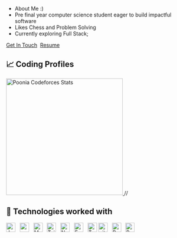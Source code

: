 - About Me :)
- Pre final year computer science student eager to build impactful software
- Likes Chess and Problem Solving 
- Currently exploring Full Stack;


<a href="mailto:ypoonia217@gmail.com">Get In Touch</a>&nbsp;
<a href="https://drive.google.com/file/d/1QWJpBS6HrVOto5UurLhkCcImWqSJzEMk/view?usp=sharing">Resume</a>

## 📈 Coding Profiles
<span>
<a href="https://codeforces.com/profile/Poonia">
<img height="316" src="https://codeforces-readme-stats.vercel.app/api/card?username=Poonia&theme=github_dark&force_username=true&border_color=404040" alt="Poonia Codeforces Stats"/>
</a>
<!-- <a href="https://leetcode.com/u/3o12/">
<img height="316" src="https://leetcard.jacoblin.cool/3o12?theme=dark&font=Ubuntu&cache=14400&ext=contest&sheets=https://gist.githubusercontent.com/3o12/5e715e284c89cace8f5fa09f7fb930b8/raw/ec0be570f114124b1a2156a660d67baa0ab5639d/leetcode_stats_card.css" alt="3o12 Leetcode Stats"/> -->
//</a>
</a>
</span>



## 🧩 Technologies worked with
<a name="learning-now"></a>
<div >
<img src="https://img.shields.io/badge/Java-282C34?logo=openjdk&logoColor=white" alt="Java" title="Java" height="25" />
&nbsp;
<img src="https://img.shields.io/badge/React-282C34?logo=react&logoColor=cyan" alt="react logo" title="react" height="25" />
&nbsp;
<img src="https://img.shields.io/badge/MongoDB-282C34?logo=mongodb&logoColor=47A248" alt="MongoDB logo" title="MongoDB" height="25" />
&nbsp;
<img src="https://img.shields.io/badge/Tailwind%20CSS-282C34?logo=tailwind-css&logoColor=38B2AC" alt="Tailwind CSS logo" title="Tailwind CSS" height="25" />
&nbsp;
<img src="https://img.shields.io/badge/Node.js-282C34?logo=node.js&logoColor=339933" alt="Node.js logo" title="Node.js" height="25" />
&nbsp;
<img src="https://img.shields.io/badge/Express-282C34?logo=express&logoColor=FFFFFF" alt="Express.js logo" title="Express.js" height="25" />
&nbsp;
<img src="https://img.shields.io/badge/TypeScript-282C34?logo=typescript&logoColor=3178C6" alt="TypeScript logo" title="TypeScript" height="25" />
<img src="https://img.shields.io/badge/git-282C34?logo=git&logoColor=F05032" alt="git logo" title="git" height="25" />
&nbsp;
<img src="https://img.shields.io/badge/Python-282C34?logo=python" alt="Python" title="Python" height="25" />
&nbsp;
<img src="https://img.shields.io/badge/postgresql-282C34?logo=postgresql&logoColor=blue" alt="PostgreSQL" title="PostgreSQL" height="25" />
&nbsp;
</div>
